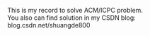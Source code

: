 This is my record to solve ACM/ICPC problem.<br>
You also can find solution in my CSDN blog:<br>
blog.csdn.net/shuangde800

